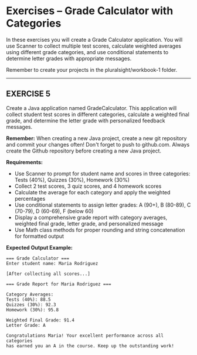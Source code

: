 # **Exercises – Grade Calculator with Categories**

In these exercises you will create a Grade Calculator application. You will use Scanner to collect multiple test scores, calculate weighted averages using different grade categories, and use conditional statements to determine letter grades with appropriate messages.

Remember to create your projects in the pluralsight/workbook-1 folder.

---

## **EXERCISE 5**

Create a Java application named GradeCalculator. This application will collect student test scores in different categories, calculate a weighted final grade, and determine the letter grade with personalized feedback messages.

**Remember:** When creating a new Java project, create a new git repository and commit your changes often! Don't forget to push to github.com. Always create the Github repository before creating a new Java project.

**Requirements:**
- Use Scanner to prompt for student name and scores in three categories: Tests (40%), Quizzes (30%), Homework (30%)
- Collect 2 test scores, 3 quiz scores, and 4 homework scores
- Calculate the average for each category and apply the weighted percentages
- Use conditional statements to assign letter grades: A (90+), B (80-89), C (70-79), D (60-69), F (below 60)
- Display a comprehensive grade report with category averages, weighted final grade, letter grade, and personalized message
- Use Math class methods for proper rounding and string concatenation for formatted output

**Expected Output Example:**
```
=== Grade Calculator ===
Enter student name: Maria Rodriguez

[After collecting all scores...]

=== Grade Report for Maria Rodriguez ===

Category Averages:
Tests (40%): 88.5
Quizzes (30%): 92.3  
Homework (30%): 95.8

Weighted Final Grade: 91.4
Letter Grade: A

Congratulations Maria! Your excellent performance across all categories 
has earned you an A in the course. Keep up the outstanding work!
```
